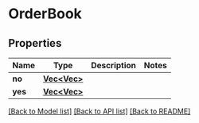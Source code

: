 # OrderBook

## Properties

Name | Type | Description | Notes
------------ | ------------- | ------------- | -------------
**no** | [**Vec<Vec<i32>>**](Vec.md) |  | 
**yes** | [**Vec<Vec<i32>>**](Vec.md) |  | 

[[Back to Model list]](../README.md#documentation-for-models) [[Back to API list]](../README.md#documentation-for-api-endpoints) [[Back to README]](../README.md)


